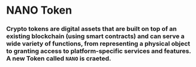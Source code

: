 # NANO Token
### Crypto tokens are digital assets that are built on top of an existing blockchain (using smart contracts) and can serve a wide variety of functions, from representing a physical object to granting access to platform-specific services and features. A new Token called `NANO` is craeted.